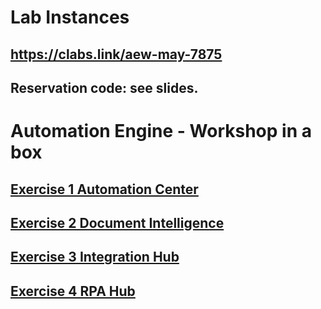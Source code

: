 # Lab Instances
## https://clabs.link/aew-may-7875
## Reservation code: see slides.

# Automation Engine - Workshop in a box

## [Exercise 1 Automation Center](https://htmlpreview.github.io/?https://github.com/erietveld/automationcenter/blob/master/AutomationCenter.html)

## [Exercise 2 Document Intelligence](https://htmlpreview.github.io/?https://github.com/erietveld/quentin/blob/main/DocIntel.html)

## [Exercise 3 Integration Hub](https://htmlpreview.github.io/?https://github.com/erietveld/quentin/blob/main/IntegrationHub.html)

## [Exercise 4 RPA Hub](https://htmlpreview.github.io/?https://github.com/erietveld/Robert/blob/master/RPA%20Exercise.html)